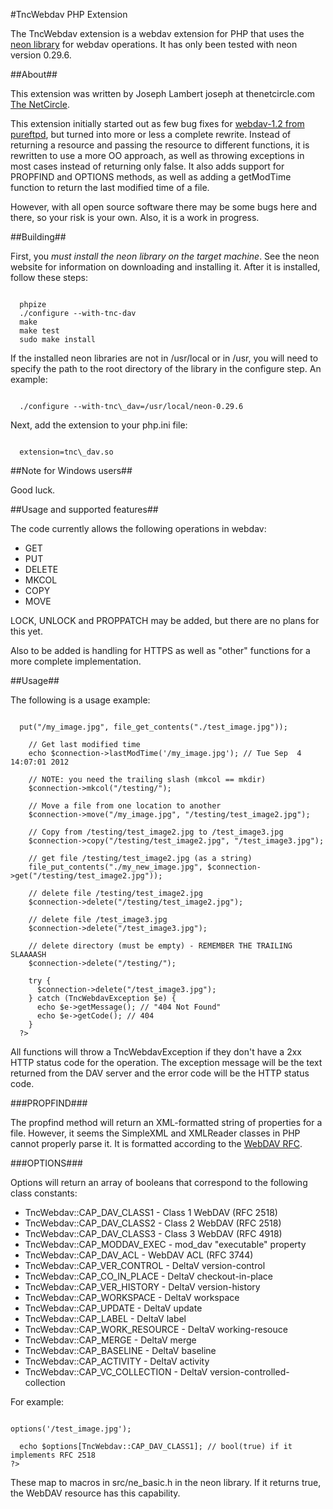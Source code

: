 #TncWebdav PHP Extension

The TncWebdav extension is a webdav extension for PHP that uses the [neon library](http://www.webdav.org/neon/ "neon") for webdav operations. It has only been tested with neon version 0.29.6.

##About##

This extension was written by Joseph Lambert joseph at thenetcircle.com [The NetCircle](http://www.thenetcircle.com "The NetCircle Home").

This extension initially started out as few bug fixes for [webdav-1.2 from pureftpd](http://www.pureftpd.org/project/php-webdav "pureftpd"), but turned into more or less a complete rewrite. Instead of returning a resource and passing the resource to different functions, it is rewritten to use a more OO approach, as well as throwing exceptions in most cases instead of returning only false. It also adds support for PROPFIND and OPTIONS methods, as well as adding a getModTime function to return the last modified time of a file. 

However, with all open source software there may be some bugs here and there, so your risk is your own. Also, it is a work in progress.

##Building##

First, you *must install the neon library on the target machine*. See the neon website for information on downloading and installing it. After it is installed, follow these steps:

<pre><code>
  phpize
  ./configure --with-tnc-dav
  make
  make test
  sudo make install
</code></pre>

If the installed neon libraries are not in /usr/local or in /usr, you will need to specify the path to the root directory of the library in the configure step. An example:

<pre><code>
  ./configure --with-tnc\_dav=/usr/local/neon-0.29.6
</code></pre>

Next, add the extension to your php.ini file:

<pre><code>
  extension=tnc\_dav.so
</code></pre>

##Note for Windows users##

Good luck.

##Usage and supported features##

The code currently allows the following operations in webdav:
* GET
* PUT
* DELETE
* MKCOL
* COPY
* MOVE

LOCK, UNLOCK and PROPPATCH may be added, but there are no plans for this yet.

Also to be added is handling for HTTPS as well as "other" functions for a more complete implementation.

##Usage##

The following is a usage example:

<pre><code>
  <?php
    $connection = new TncWebdav("http://localhost:8088", "username", "password");
    
    // Returns true, or throws a TncWebdavException
    // Put a file to the path /my_image.jpg
    $connection->put("/my_image.jpg", file_get_contents("./test_image.jpg"));
    
    // Get last modified time
    echo $connection->lastModTime('/my_image.jpg'); // Tue Sep  4 14:07:01 2012
    
    // NOTE: you need the trailing slash (mkcol == mkdir)
    $connection->mkcol("/testing/");
    
    // Move a file from one location to another
    $connection->move("/my_image.jpg", "/testing/test_image2.jpg");
    
    // Copy from /testing/test_image2.jpg to /test_image3.jpg
    $connection->copy("/testing/test_image2.jpg", "/test_image3.jpg");
    
    // get file /testing/test_image2.jpg (as a string)
    file_put_contents("./my_new_image.jpg", $connection->get("/testing/test_image2.jpg"));
    
    // delete file /testing/test_image2.jpg
    $connection->delete("/testing/test_image2.jpg");
    
    // delete file /test_image3.jpg
    $connection->delete("/test_image3.jpg");
    
    // delete directory (must be empty) - REMEMBER THE TRAILING SLAAAASH
    $connection->delete("/testing/");
    
    try {
      $connection->delete("/test_image3.jpg");
    } catch (TncWebdavException $e) {
      echo $e->getMessage(); // "404 Not Found"
      echo $e->getCode(); // 404
    }
  ?>
</code></pre>

All functions will throw a TncWebdavException if they don't have a 2xx HTTP status code for the operation. The exception message will be the text returned from the DAV server and the error code will be the HTTP status code.

###PROPFIND###

The propfind method will return an XML-formatted string of properties for a file. However, it seems the SimpleXML and XMLReader classes in PHP cannot properly parse it. It is formatted according to the [WebDAV RFC](http://www.webdav.org/specs/rfc2518.html#METHOD_PROPFIND "PROPFIND").

###OPTIONS###

Options will return an array of booleans that correspond to the following class constants:

* TncWebdav::CAP_DAV_CLASS1 - Class 1 WebDAV (RFC 2518)
* TncWebdav::CAP_DAV_CLASS2 - Class 2 WebDAV (RFC 2518) 
* TncWebdav::CAP_DAV_CLASS3 - Class 3 WebDAV (RFC 4918) 
* TncWebdav::CAP_MODDAV_EXEC - mod_dav "executable" property 
* TncWebdav::CAP_DAV_ACL - WebDAV ACL (RFC 3744) 
* TncWebdav::CAP_VER_CONTROL - DeltaV version-control 
* TncWebdav::CAP_CO_IN_PLACE - DeltaV checkout-in-place 
* TncWebdav::CAP_VER_HISTORY - DeltaV version-history 
* TncWebdav::CAP_WORKSPACE - DeltaV workspace 
* TncWebdav::CAP_UPDATE - DeltaV update 
* TncWebdav::CAP_LABEL - DeltaV label 
* TncWebdav::CAP_WORK_RESOURCE - DeltaV working-resouce 
* TncWebdav::CAP_MERGE - DeltaV merge 
* TncWebdav::CAP_BASELINE - DeltaV baseline 
* TncWebdav::CAP_ACTIVITY - DeltaV activity 
* TncWebdav::CAP_VC_COLLECTION - DeltaV version-controlled-collection 

For example:

<pre><code>
<?php
  $options = $c->options('/test_image.jpg');
  
  echo $options[TncWebdav::CAP_DAV_CLASS1]; // bool(true) if it implements RFC 2518
?>
</code></pre>

These map to macros in src/ne\_basic.h in the neon library. If it returns true, the WebDAV resource has this capability.

